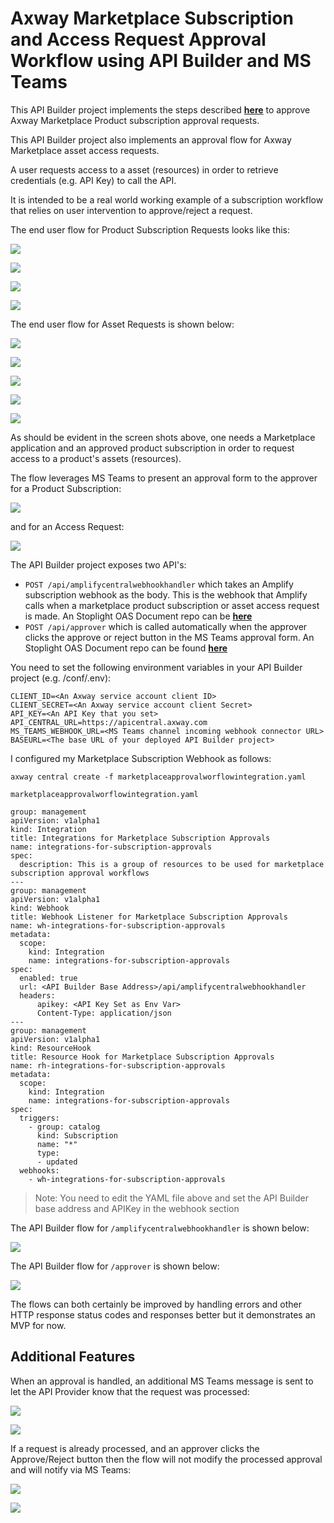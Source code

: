 # Axway Marketplace Subscription and Access Request Approval Workflow using API Builder and MS Teams

This API Builder project implements the steps described [**here**](https://docs.axway.com/bundle/amplify-central/page/docs/integrate_with_central/webhook/marketplace_subscription_webhook/index.html) to approve Axway Marketplace Product subscription approval requests.

This API Builder project also implements an approval flow for Axway Marketplace asset access requests.

A user requests access to a asset (resources) in order to retrieve credentials (e.g. API Key) to call the API.

It is intended to be a real world working example of a subscription workflow that relies on user intervention to approve/reject a request.

The end user flow for Product Subscription Requests looks like this:

![](https://i.imgur.com/RaRuLHh.png)

![](https://i.imgur.com/gaM3jcN.png)

![](https://i.imgur.com/zupyrCj.png)

![](https://i.imgur.com/BTP6bZ5.png)


The end user flow for Asset Requests is shown below:

![](https://i.imgur.com/ErQA2ud.png)

![](https://i.imgur.com/9ylWNXR.png)

![](https://i.imgur.com/4TRQVo0.png)

![](https://i.imgur.com/r3XbeWo.png)

![](https://i.imgur.com/KML7odK.png)


As should be evident in the screen shots above, one needs a Marketplace application and an approved product subscription in order to request access to a product's assets (resources).

The flow leverages MS Teams to present an approval form to the approver for a Product Subscription:

![](https://i.imgur.com/4ihUmHy.png)

and for an Access Request:

![](https://i.imgur.com/bUH5VTI.png)

The API Builder project exposes two API's:

* `POST /api/amplifycentralwebhookhandler` which takes an Amplify subscription webhook as the body. This is the webhook that Amplify calls when a marketplace product subscription or asset access request is made. An Stoplight OAS Document repo can be [**here**](https://github.com/lbrenman/amplifycentralwebhookhandlerdefinition)
* `POST /api/approver` which is called automatically when the approver clicks the approve or reject button in the MS Teams approval form. An Stoplight OAS Document repo can be found [**here**](https://github.com/lbrenman/sl_marketplace_product_subscription_approver_api_def/tree/v2)

You need to set the following environment variables in your API Builder project (e.g. /conf/.env):

```
CLIENT_ID=<An Axway service account client ID>
CLIENT_SECRET=<An Axway service account client Secret>
API_KEY=<An API Key that you set>
API_CENTRAL_URL=https://apicentral.axway.com
MS_TEAMS_WEBHOOK_URL=<MS Teams channel incoming webhook connector URL>
BASEURL=<The base URL of your deployed API Builder project>
```

I configured my Marketplace Subscription Webhook as follows:

```
axway central create -f marketplaceapprovalworflowintegration.yaml
```

`marketplaceapprovalworflowintegration.yaml`

```
group: management
apiVersion: v1alpha1
kind: Integration
title: Integrations for Marketplace Subscription Approvals
name: integrations-for-subscription-approvals
spec:
  description: This is a group of resources to be used for marketplace subscription approval workflows
---
group: management
apiVersion: v1alpha1
kind: Webhook
title: Webhook Listener for Marketplace Subscription Approvals
name: wh-integrations-for-subscription-approvals
metadata:
  scope:
    kind: Integration
    name: integrations-for-subscription-approvals
spec:
  enabled: true
  url: <API Builder Base Address>/api/amplifycentralwebhookhandler
  headers:
      apikey: <API Key Set as Env Var>
      Content-Type: application/json
---
group: management
apiVersion: v1alpha1
kind: ResourceHook
title: Resource Hook for Marketplace Subscription Approvals
name: rh-integrations-for-subscription-approvals
metadata:
  scope:
    kind: Integration
    name: integrations-for-subscription-approvals
spec:
  triggers:
    - group: catalog
      kind: Subscription
      name: "*"
      type:
      - updated
  webhooks:
    - wh-integrations-for-subscription-approvals
```

> Note: You need to edit the YAML file above and set the API Builder base address and APIKey in the webhook section

The API Builder flow for `/amplifycentralwebhookhandler` is shown below:

![](https://i.imgur.com/lvLfikL.png)

The API Builder flow for `/approver` is shown below:

![](https://i.imgur.com/7ep1ogD.png)

The flows can both certainly be improved by handling errors and other HTTP response status codes and responses better but it demonstrates an MVP for now.

## Additional Features

When an approval is handled, an additional MS Teams message is sent to let the API Provider know that the request was processed:

![](https://i.imgur.com/qqnQqDV.png)

![](https://i.imgur.com/n2icLwM.png)

If a request is already processed, and an approver clicks the Approve/Reject button then the flow will not modify the processed approval and will notify via MS Teams:

![](https://i.imgur.com/oYDMWEk.png)

![](https://i.imgur.com/ieDLGSM.png)
